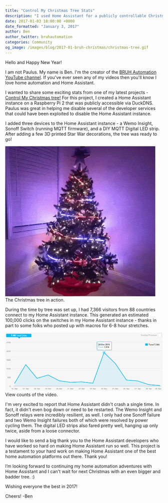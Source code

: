 ```yaml
---
title: "Control My Christmas Tree Stats"
description: "I used Home Assistant for a publicly controllable Christmas tree and it worked great!"
date: 2017-01-03 18:00:00 +0000
date_formatted: "January 3, 2017"
author: Ben
author_twitter: bruhautomation
categories: Community
og_image: /images/blog/2017-01-bruh-christmas/christmas-tree.gif
---
```


Hello and Happy New Year!

I am not Paulus. My name is Ben. I'm the creator of the [BRUH Automation YouTube channel][bruh]. If you've ever seen any of my videos then you'll know I love home automation and Home Assistant.

I wanted to share some exciting stats from one of my latest projects - [Control My Christmas tree!](https://github.com/bruhautomation/BRUH-Christmas-Tree-2016) For this project, I created a Home Assistant instance on a Raspberry Pi 2 that was publicly accessible via DuckDNS. Paulus was great in helping me disable several of the developer services that could have been exploited to disable the Home Assistant instance.

I added three devices to the Home Assistant instance - a Wemo Insight, Sonoff Switch (running MQTT firmware), and a DIY MQTT Digital LED strip. After adding a few 3D printed Star War decorations, the tree was ready to go!

<p class='img'>
  <img src='/images/blog/2017-01-bruh-christmas/christmas-tree.gif'>
  The Christmas tree in action.
</p>

<!--more-->
During the time by tree was set up, I had 7,366 visitors from 88 countries connect to my Home Assistant instance. This generated an estimated 100,000 clicks on the switches in my Home Assistant instance - thanks in part to some folks who posted up with macros for 6-8 hour stretches.

<p class='img'>
  <img src='/images/blog/2017-01-bruh-christmas/stats.png'>
  View counts of the video.
</p>

I'm very excited to report that Home Assistant didn't crash a single time. In fact, it didn't even bog down or need to be restarted. The Wemo Insight and Sonoff relays were incredibly resilient, as well. I only had one Sonoff failure and two Wemo Insight failures both of which were resolved by power cycling them. The digital LED strips also fared pretty well, hanging up only twice, aside from a loose connector.

I would like to send a big thank you to the Home Assistant developers who have worked so hard on making Home Assistant run so well. This project is a testament to your hard work on making Home Assistant one of the best home automation platforms out there. Thank you!

I’m looking forward to continuing my home automation adventures with Home Assistant and I can't wait for next Christmas with an even bigger and badder tree. :)

Wishing everyone the best in 2017!

Cheers! -Ben

[bruh]: https://www.youtube.com/channel/UCLecVrux63S6aYiErxdiy4w
